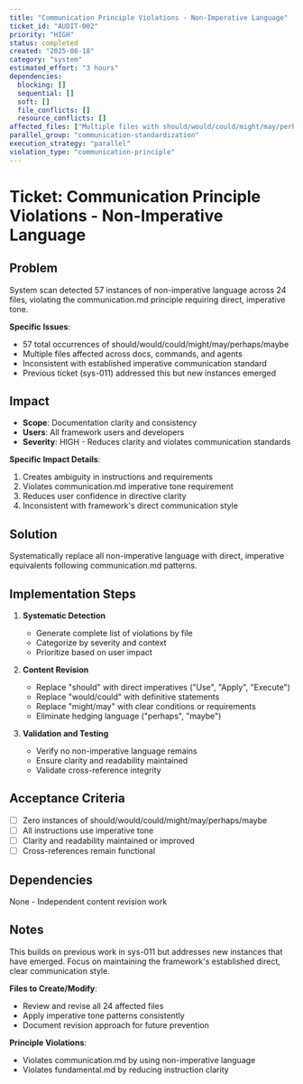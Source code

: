```yaml
---
title: "Communication Principle Violations - Non-Imperative Language"
ticket_id: "AUDIT-002"
priority: "HIGH"
status: completed
created: "2025-08-18"
category: "system"
estimated_effort: "3 hours"
dependencies:
  blocking: []
  sequential: []
  soft: []
  file_conflicts: []
  resource_conflicts: []
affected_files: ["Multiple files with should/would/could/might/may/perhaps/maybe usage"]
parallel_group: "communication-standardization"
execution_strategy: "parallel"
violation_type: "communication-principle"
---
```


# Ticket: Communication Principle Violations - Non-Imperative Language

## Problem

System scan detected 57 instances of non-imperative language across 24 files, violating the communication.md principle requiring direct, imperative tone.

**Specific Issues**:
- 57 total occurrences of should/would/could/might/may/perhaps/maybe
- Multiple files affected across docs, commands, and agents
- Inconsistent with established imperative communication standard
- Previous ticket (sys-011) addressed this but new instances emerged

## Impact

- **Scope**: Documentation clarity and consistency
- **Users**: All framework users and developers
- **Severity**: HIGH - Reduces clarity and violates communication standards

**Specific Impact Details**:
1. Creates ambiguity in instructions and requirements
2. Violates communication.md imperative tone requirement
3. Reduces user confidence in directive clarity
4. Inconsistent with framework's direct communication style

## Solution

Systematically replace all non-imperative language with direct, imperative equivalents following communication.md patterns.

## Implementation Steps

1. **Systematic Detection**
   - Generate complete list of violations by file
   - Categorize by severity and context
   - Prioritize based on user impact

2. **Content Revision**
   - Replace "should" with direct imperatives ("Use", "Apply", "Execute")
   - Replace "would/could" with definitive statements
   - Replace "might/may" with clear conditions or requirements
   - Eliminate hedging language ("perhaps", "maybe")

3. **Validation and Testing**
   - Verify no non-imperative language remains
   - Ensure clarity and readability maintained
   - Validate cross-reference integrity

## Acceptance Criteria

- [ ] Zero instances of should/would/could/might/may/perhaps/maybe
- [ ] All instructions use imperative tone
- [ ] Clarity and readability maintained or improved
- [ ] Cross-references remain functional

## Dependencies

None - Independent content revision work

## Notes

This builds on previous work in sys-011 but addresses new instances that have emerged. Focus on maintaining the framework's established direct, clear communication style.

**Files to Create/Modify**:
- Review and revise all 24 affected files
- Apply imperative tone patterns consistently
- Document revision approach for future prevention

**Principle Violations**:
- Violates communication.md by using non-imperative language
- Violates fundamental.md by reducing instruction clarity